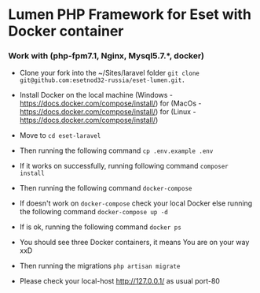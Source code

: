 # Lumen PHP Framework for Eset with   Docker container

### Work with (php-fpm7.1, Nginx,  Mysql5.7.*, docker)

- Clone your fork into the ~/Sites/laravel folder
 `git clone git@github.com:esetnod32-russia/eset-lumen.git.`

- Install Docker on the local machine (Windows - https://docs.docker.com/compose/install/) for (MacOs - https://docs.docker.com/compose/install/) for (Linux - https://docs.docker.com/compose/install/)

- Move to 
 `cd eset-laravel` 

- Then running the following command 
 `сp .env.example .env` 

- If it works on successfully, running following command 
 `composer install`

- Then running the following command 
 `docker-compose` 

- If doesn't work on `docker-compose` check your local Docker else running the following command 
 `docker-compose up -d` 
 
- If is ok, running the following command
 `docker ps` 
- You should see three Docker containers, it means You are on your way xxD

- Then running the migrations `php artisan migrate` 

- Please check your local-host  http://127.0.0.1/ as usual port-80








